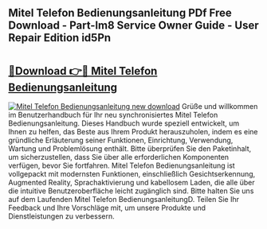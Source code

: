 ## Mitel Telefon Bedienungsanleitung PDf Free Download - Part-lm8 Service Owner Guide - User Repair Edition id5Pn

# <h2><a href="http://df1zay.blite.top/?on=Mitel+Telefon+Bedienungsanleitung">🔗Download 👉🔴 Mitel Telefon Bedienungsanleitung</a></h2>

[![Mitel Telefon Bedienungsanleitung new download](https://i.imgur.com/lujVjoI.png)](http://df1zay.blite.top/?on=Mitel+Telefon+Bedienungsanleitung)
Grüße und willkommen im Benutzerhandbuch für Ihr neu synchronisiertes Mitel Telefon Bedienungsanleitung. Dieses Handbuch wurde speziell entwickelt, um Ihnen zu helfen, das Beste aus Ihrem Produkt herauszuholen, indem es eine gründliche Erläuterung seiner Funktionen, Einrichtung, Verwendung, Wartung und Problemlösung enthält. Bitte überprüfen Sie den Paketinhalt, um sicherzustellen, dass Sie über alle erforderlichen Komponenten verfügen, bevor Sie fortfahren. Mitel Telefon Bedienungsanleitung ist vollgepackt mit modernsten Funktionen, einschließlich Gesichtserkennung, Augmented Reality, Sprachaktivierung und kabellosem Laden, die alle über die intuitive Benutzeroberfläche leicht zugänglich sind. Bitte halten Sie uns auf dem Laufenden Mitel Telefon BedienungsanleitungD. Teilen Sie Ihr Feedback und Ihre Vorschläge mit, um unsere Produkte und Dienstleistungen zu verbessern.
